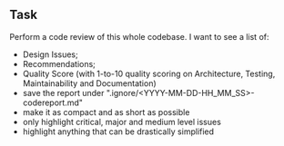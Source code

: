 ## Task
Perform a code review of this whole codebase. I want to see a list of: 
- Design Issues; 
- Recommendations; 
- Quality Score (with 1-to-10 quality scoring on Architecture, Testing, Maintainability and Documentation)
- save the report under ".ignore/<YYYY-MM-DD-HH_MM_SS>-codereport.md"
- make it as compact and as short as possible
- only highlight critical, major and medium level issues
- highlight anything that can be drastically simplified